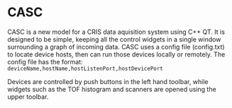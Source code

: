 # CASC
CASC is a new model for a CRIS data aquisition system using C++ QT. It is designed to be simple, keeping all the control widgets in a single window surrounding a graph of incoming data. CASC uses a config file (config.txt) to locate device hosts, then can run those devices locally or remotely. The config file has the format:
```deviceName,hostName,hostListenPort,hostDevicePort```

Devices are controlled by push buttons in the left hand toolbar, while widgets such as the TOF histogram and scanners are opened using the upper toolbar.
